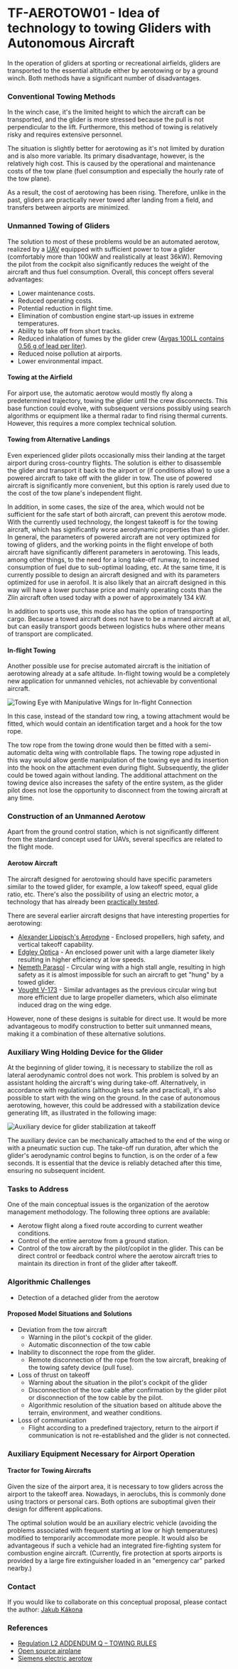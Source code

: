 # TF-AEROTOW01 - Idea of technology to towing Gliders with Autonomous Aircraft

In the operation of gliders at sporting or recreational airfields, gliders are transported to the essential altitude either by aerotowing or by a ground winch. Both methods have a significant number of disadvantages.

### Conventional Towing Methods

In the winch case, it's the limited height to which the aircraft can be transported, and the glider is more stressed because the pull is not perpendicular to the lift. Furthermore, this method of towing is relatively risky and requires extensive personnel.

The situation is slightly better for aerotowing as it's not limited by duration and is also more variable. Its primary disadvantage, however, is the relatively high cost. This is caused by the operational and maintenance costs of the tow plane (fuel consumption and especially the hourly rate of the tow plane).

As a result, the cost of aerotowing has been rising. Therefore, unlike in the past, gliders are practically never towed after landing from a field, and transfers between airports are minimized.

### Unmanned Towing of Gliders

The solution to most of these problems would be an automated aerotow, realized by a [UAV](https://en.wikipedia.org/wiki/Unmanned_aerial_vehicle) equipped with sufficient power to tow a glider (comfortably more than 100kW and realistically at least 36kW). Removing the pilot from the cockpit also significantly reduces the weight of the aircraft and thus fuel consumption. Overall, this concept offers several advantages:

- Lower maintenance costs.
- Reduced operating costs.
- Potential reduction in flight time.
- Elimination of combustion engine start-up issues in extreme temperatures.
- Ability to take off from short tracks.
- Reduced inhalation of fumes by the glider crew ([Avgas 100LL contains 0.56 g of lead per liter](https://en.wikipedia.org/wiki/Avgas)).
- Reduced noise pollution at airports.
- Lower environmental impact.

#### Towing at the Airfield

For airport use, the automatic aerotow would mostly fly along a predetermined trajectory, towing the glider until the crew disconnects. This base function could evolve, with subsequent versions possibly using search algorithms or equipment like a thermal radar to find rising thermal currents. However, this requires a more complex technical solution.

#### Towing from Alternative Landings

Even experienced glider pilots occasionally miss their landing at the target airport during cross-country flights. The solution is either to disassemble the glider and transport it back to the airport or (if conditions allow) to use a powered aircraft to take off with the glider in tow. The use of powered aircraft is significantly more convenient, but this option is rarely used due to the cost of the tow plane's independent flight.

In addition, in some cases, the size of the area, which would not be sufficient for the safe start of both aircraft, can prevent this aerotow mode. With the currently used technology, the longest takeoff is for the towing aircraft, which has significantly worse aerodynamic properties than a glider. In general, the parameters of powered aircraft are not very optimized for towing of gliders, and the working points in the flight envelope of both aircraft have significantly different parameters in aerotowing. This leads, among other things, to the need for a long take-off runway, to increased consumption of fuel due to sub-optimal loading, etc. At the same time, it is currently possible to design an aircraft designed and with its parameters optimized for use in aerofoil. It is also likely that an aircraft designed in this way will have a lower purchase price and mainly operating costs than the Zlín aircraft often used today with a power of approximately 134 kW.

In addition to sports use, this mode also has the option of transporting cargo. Because a towed aircraft does not have to be a manned aircraft at all, but can easily transport goods between logistics hubs where other means of transport are complicated.

#### In-flight Towing

Another possible use for precise automated aircraft is the initiation of aerotowing already at a safe altitude. In-flight towing would be a completely new application for unmanned vehicles, not achievable by conventional aircraft.

![Towing Eye with Manipulative Wings for In-flight Connection](doc/img/towing_loop.png)

In this case, instead of the standard tow ring, a towing attachment would be fitted, which would contain an identification target and a hook for the tow rope.

The tow rope from the towing drone would then be fitted with a semi-automatic delta wing with controllable flaps. The towing rope adjusted in this way would allow gentle manipulation of the towing eye and its insertion into the hook on the attachment even during flight. Subsequently, the glider could be towed again without landing. The additional attachment on the towing device also increases the safety of the entire system, as the glider pilot does not lose the opportunity to disconnect from the towing aircraft at any time.

### Construction of an Unmanned Aerotow

Apart from the ground control station, which is not significantly different from the standard concept used for UAVs, several specifics are related to the flight mode.

#### Aerotow Aircraft

The aircraft designed for aerotowing should have specific parameters similar to the towed glider, for example, a low takeoff speed, equal glide ratio, etc. There's also the possibility of using an electric motor, a technology that has already been [practically tested](https://electrek.co/2017/04/04/all-electric-plane-record-top-speed/).

There are several earlier aircraft designs that have interesting properties for aerotowing:

- [Alexander Lippisch's Aerodyne](https://www.reddit.com/r/aviation/comments/68ntd4/alexander_lippischs_aerodyne_a_wingless/) - Enclosed propellers, high safety, and vertical takeoff capability.
- [Edgley Optica](https://en.wikipedia.org/wiki/Edgley_Optica) - An enclosed power unit with a large diameter likely resulting in higher efficiency at low speeds.
- [Nemeth Parasol](https://en.wikipedia.org/wiki/Nemeth_Parasol) - Circular wing with a high stall angle, resulting in high safety as it is almost impossible for such an aircraft to get "hung" by a towed glider.
- [Vought V-173](https://en.wikipedia.org/wiki/Vought_V-173) - Similar advantages as the previous circular wing but more efficient due to large propeller diameters, which also eliminate induced drag on the wing edge.

However, none of these designs is suitable for direct use. It would be more advantageous to modify construction to better suit unmanned means, making it a combination of these alternative solutions.

### Auxiliary Wing Holding Device for the Glider

At the beginning of glider towing, it is necessary to stabilize the roll as lateral aerodynamic control does not work. This problem is solved by an assistant holding the aircraft's wing during take-off. Alternatively, in accordance with regulations (although less safe and practical), it's also possible to start with the wing on the ground. In the case of autonomous aerotowing, however, this could be addressed with a stabilization device generating lift, as illustrated in the following image:

![Auxiliary device for glider stabilization at takeoff](doc/img/glider_wing_helper.png)

The auxiliary device can be mechanically attached to the end of the wing or with a pneumatic suction cup. The take-off run duration, after which the glider's aerodynamic control begins to function, is on the order of a few seconds. It is essential that the device is reliably detached after this time, ensuring no subsequent incident.

### Tasks to Address

One of the main conceptual issues is the organization of the aerotow management methodology. The following three options are available:
  * Aerotow flight along a fixed route according to current weather conditions.
  * Control of the entire aerotow from a ground station.
  * Control of the tow aircraft by the pilot/copilot in the glider. This can be direct control or feedback control where the aerotow aircraft tries to maintain its direction in front of the glider after takeoff.

### Algorithmic Challenges

  * Detection of a detached glider from the aerotow

#### Proposed Model Situations and Solutions

  * Deviation from the tow aircraft
    * Warning in the pilot's cockpit of the glider.
    * Automatic disconnection of the tow cable
  * Inability to disconnect the rope from the glider.
    * Remote disconnection of the rope from the tow aircraft, breaking of the towing safety device (pull fuse).
  * Loss of thrust on takeoff
    * Warning about the situation in the pilot's cockpit of the glider
    * Disconnection of the tow cable after confirmation by the glider pilot or disconnection of the tow cable by the pilot.
    * Algorithmic resolution of the situation based on altitude above the terrain, environment, and weather conditions.
  * Loss of communication
    * Flight according to a predefined trajectory, return to the airport if communication is not re-established and the glider is not connected.

### Auxiliary Equipment Necessary for Airport Operation

#### Tractor for Towing Aircrafts

Given the size of the airport area, it is necessary to tow gliders across the airport to the takeoff area. Nowadays, in aeroclubs, this is commonly done using tractors or personal cars. Both options are suboptimal given their design for different applications.

The optimal solution would be an auxiliary electric vehicle (avoiding the problems associated with frequent starting at low or high temperatures) modified to temporarily accommodate more people. It would also be advantageous if such a vehicle had an integrated fire-fighting system for combustion engine aircraft. (Currently, fire protection at sports airports is provided by a large fire extinguisher loaded in an "emergency car" parked nearby.)

### Contact

If you would like to collaborate on this conceptual proposal, please contact the author: [Jakub Kákona](https://www.linkedin.com/in/jakub-k%C3%A1kona-29a73049/)

### References

  * [Regulation L2 ADDENDUM Q – TOWING RULES](http://lis.rlp.cz/predpisy/predpisy/dokumenty/L/L-2/data/effective/doplQ.pdf)
  * [Open source airplane](http://makerplane.org/)
  * [Siemens electric aerotow](https://electrek.co/2017/04/04/all-electric-plane-record-top-speed/)
